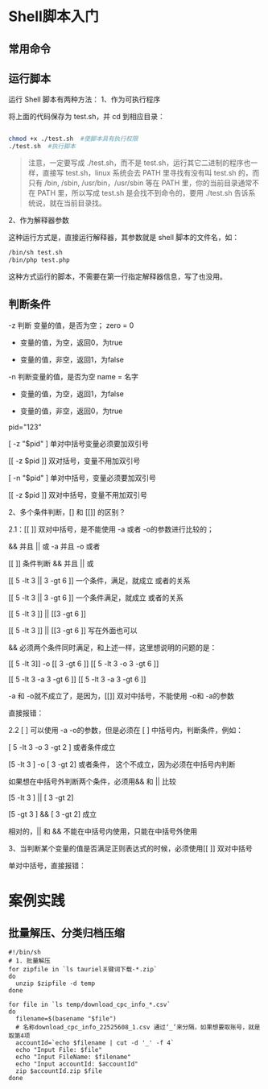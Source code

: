 # Shell脚本入门

## 常用命令

## 运行脚本
运行 Shell 脚本有两种方法：
1、作为可执行程序

将上面的代码保存为 test.sh，并 cd 到相应目录：
```bash

chmod +x ./test.sh  #使脚本具有执行权限
./test.sh  #执行脚本

```
>注意，一定要写成 ./test.sh，而不是 test.sh，运行其它二进制的程序也一样，直接写 test.sh，linux 系统会去 PATH 里寻找有没有叫 test.sh 的，而只有 /bin, /sbin, /usr/bin，/usr/sbin 等在 PATH 里，你的当前目录通常不在 PATH 里，所以写成 test.sh 是会找不到命令的，要用 ./test.sh 告诉系统说，就在当前目录找。

2、作为解释器参数

这种运行方式是，直接运行解释器，其参数就是 shell 脚本的文件名，如：

```bash
/bin/sh test.sh
/bin/php test.php

```

这种方式运行的脚本，不需要在第一行指定解释器信息，写了也没用。


## 判断条件

-z 判断 变量的值，是否为空； zero = 0


 - 变量的值，为空，返回0，为true

 - 变量的值，非空，返回1，为false

 -n 判断变量的值，是否为空 name = 名字

 - 变量的值，为空，返回1，为false

 - 变量的值，非空，返回0，为true

 pid="123"

  [ -z "$pid" ] 单对中括号变量必须要加双引号

  [[ -z $pid ]] 双对括号，变量不用加双引号

 


  [ -n "$pid" ] 单对中括号，变量必须要加双引号

  [[ -z $pid ]] 双对中括号，变量不用加双引号

 2、多个条件判断，[] 和 [[]] 的区别？

 2.1：[[ ]] 双对中括号，是不能使用 -a 或者 -o的参数进行比较的；

 && 并且 || 或 -a 并且 -o 或者

 [[ ]] 条件判断 && 并且 || 或

 


 [[ 5 -lt 3 || 3 -gt 6 ]] 一个条件，满足，就成立 或者的关系 

 [[ 5 -lt 3 || 3 -gt 6 ]] 一个条件满足，就成立 或者的关系 

 


 [[ 5 -lt 3 ]] || [[3 -gt 6 ]] 

 [[ 5 -lt 3 ]] || [[3 -gt 6 ]] 写在外面也可以

 


 


 && 必须两个条件同时满足，和上述一样，这里想说明的问题的是：

 


 [[ 5 -lt 3]] -o [[ 3 -gt 6 ]] [[ 5 -lt 3 -o 3 -gt 6 ]] 

 [[ 5 -lt 3 -a 3 -gt 6 ]] [[ 5 -lt 3 -a 3 -gt 6 ]] 

 -a 和 -o就不成立了，是因为，[[]] 双对中括号，不能使用 -o和 -a的参数

 直接报错：


   2.2 [ ] 可以使用 -a -o的参数，但是必须在 [ ] 中括号内，判断条件，例如：
  

   [ 5 -lt 3 -o 3 -gt 2 ] 或者条件成立
  

   [5 -lt 3 ] -o [ 3 -gt 2] 或者条件， 这个不成立，因为必须在中括号内判断
  

   

  

   如果想在中括号外判断两个条件，必须用&& 和 || 比较
  

   [5 -lt 3 ] || [ 3 -gt 2] 
  

   [5 -gt 3 ] && [ 3 -gt 2] 成立
  

   

  

   相对的，|| 和 && 不能在中括号内使用，只能在中括号外使用
  

   3、当判断某个变量的值是否满足正则表达式的时候，必须使用[[ ]] 双对中括号
  

   
   

  

   单对中括号，直接报错：
  


# 案例实践

## 批量解压、分类归档压缩

```shell
#!/bin/sh
# 1. 批量解压
for zipfile in `ls tauriel关键词下载-*.zip`
do
  unzip $zipfile -d temp
done

for file in `ls temp/download_cpc_info_*.csv`
do
  filename=$(basename "$file")
  # 名称download_cpc_info_22525608_1.csv 通过‘_’来分隔，如果想要取账号，就是取第4项
  accountId=`echo $filename | cut -d '_' -f 4`
  echo "Input File: $file"
  echo "Input FileName: $filename"
  echo "Input accountId: $accountId"
  zip $accountId.zip $file
done

```
